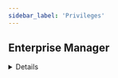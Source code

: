 ```yaml
---
sidebar_label: 'Privileges'
---
```


## Enterprise Manager

<details>

* The Administrator can grant the following Privileges to Roles:
    * Machine Privileges
    * Machine Group Privileges
    * Batch User Privileges
    * Schedule Privileges
    * Access Code Privileges
    * Function Privileges
    * Departmental Function Privileges
    * Script Privileges
* Machines and Machine Groups are created on specific screens in **Administration** section of Enterprise Manager  
* Access Codes, Batch Users, and Departments are created on corresponding screens within **Security** section of Enterprise Manager

||
|---|
|![](../static/imgbasic/3303.png)|

### Machine Privileges

* Machine Privileges are used to control Machines for Users in a Role that have Privileges to create and edit Jobs
* Within Job Master and Job Daily, Users will only see Machines based on their Role Privileges
* In Schedule Operations, Machine Privileges are not applied

||
|---|
|![](../static/imgbasic/3304.png)|

</details>